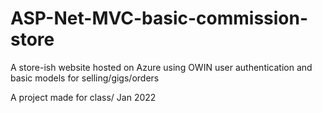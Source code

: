 # ASP-Net-MVC-basic-commission-store

A store-ish website hosted on Azure using OWIN user authentication and basic models for selling/gigs/orders

A project made for class/ Jan 2022

